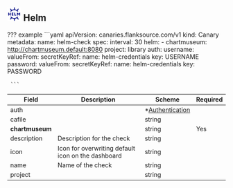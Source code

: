 ## <img src='https://raw.githubusercontent.com/flanksource/flanksource-ui/main/src/icons/helm.svg' style='height: 32px'/> Helm

??? example
     ```yaml
     apiVersion: canaries.flanksource.com/v1
     kind: Canary
     metadata:
       name: helm-check
     spec:
       interval: 30
       helm:
         - chartmuseum: http://chartmuseum.default:8080
           project: library
           auth:
             username: 
               valueFrom: 
                 secretKeyRef:
                   name: helm-credentials
                   key: USERNAME
             password: 
               valueFrom: 
                 secretKeyRef:
                   name: helm-credentials
                   key: PASSWORD
     
     ```

| Field | Description | Scheme | Required |
| ----- | ----------- | ------ | -------- |
| auth |  | *[Authentication](#authentication) |  |
| cafile |  | string |  |
| **chartmuseum** |  | string | Yes |
| description | Description for the check | string |  |
| icon | Icon for overwriting default icon on the dashboard | string |  |
| name | Name of the check | string |  |
| project |  | string |  |